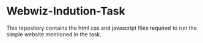 # Webwiz-Indution-Task
This repository contains the html css and javascript files required to run the simple website mentioned in the task.
